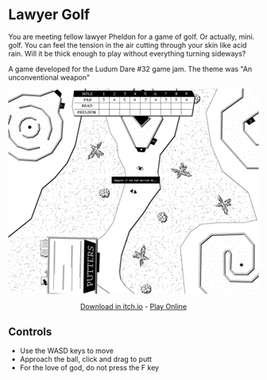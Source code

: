 # Lawyer Golf

You are meeting fellow lawyer Pheldon for a game of golf. Or actually, mini. golf. You can feel the tension in the air cutting through your skin like acid rain. Will it be thick enough to play without everything turning sideways?

A game developed for the Ludum Dare #32 game jam. The theme was "An unconventional weapon"

<img src="https://github.com/explodi/lawyergolf/blob/master/img/screenshot.png?raw=true">

<div align="center">
  
[Download in itch.io](https://explodi.itch.io/lawyergolf) - [Play Online](https://explodi.github.io/lawyergolf/)

</div>


## Controls
* Use the WASD keys to move
* Approach the ball, click and drag to putt
* For the love of god, do not press the F key

